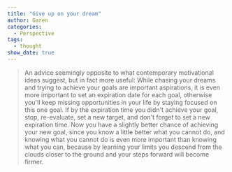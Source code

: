 ```yaml
---
title: "Give up on your dream"
author: Garen
categories:
  - Perspective
tags:
  - thought
show_date: true
---
```


> An advice seemingly opposite to what contemporary motivational ideas suggest, but in fact more useful:
 While chasing your dreams and trying to achieve your goals are important aspirations, it is even more important to set an expiration date for each goal, otherwise you'll keep missing opportunities in your life by staying focused on this one goal. If by the expiration time you didn't achieve your goal, stop, re-evaluate, set a new target, and don't forget to set a new expiration time. Now you have a slightly better chance of achieving your new goal, since you know a little better what you cannot do, and knowing what you cannot do is even more important than knowing what you can, because by learning your limits you descend from the clouds closer to the ground and your steps forward will become firmer.